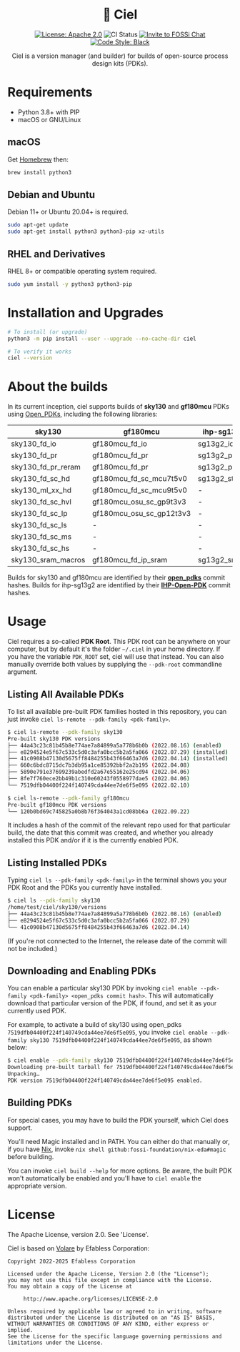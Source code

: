 <h1 align="center">🌌 Ciel</h1>
<p align="center">
    <a href="https://opensource.org/licenses/Apache-2.0"><img src="https://img.shields.io/badge/License-Apache%202.0-blue.svg" alt="License: Apache 2.0"/></a>
    <img src="https://github.com/fossi-foundation/ciel/actions/workflows/ci.yml/badge.svg?branch=main" alt="CI Status" />
    <a href="https://fossi-chat.org"><img src="https://img.shields.io/badge/Community-FOSSi%20Chat-1bb378?logo=element" alt="Invite to FOSSi Chat"/></a>
    <a href="https://github.com/psf/black"><img src="https://img.shields.io/badge/code%20style-black-000000.svg" alt="Code Style: Black"/></a>
</p>

<p align="center">Ciel is a version manager (and builder) for builds of open-source process design kits (PDKs).</p>

# Requirements
* Python 3.8+ with PIP
* macOS or GNU/Linux

## macOS
Get [Homebrew](https://brew.sh) then:

```sh
brew install python3
```

## Debian and Ubuntu
Debian 11+ or Ubuntu 20.04+ is required.

```sh
sudo apt-get update
sudo apt-get install python3 python3-pip xz-utils
```

## RHEL and Derivatives
RHEL 8+ or compatible operating system required.
```sh
sudo yum install -y python3 python3-pip
```


# Installation and Upgrades
```sh
# To install (or upgrade)
python3 -m pip install --user --upgrade --no-cache-dir ciel

# To verify it works
ciel --version
```

# About the builds
In its current inception, ciel supports builds of **sky130** and **gf180mcu** PDKs using [Open_PDKs](https://github.com/efabless/open_pdks), including the following libraries:

|sky130|gf180mcu|ihp-sg13g2|
|-|-|-|
|sky130_fd_io|gf180mcu_fd_io|sg13g2_io|
|sky130_fd_pr|gf180mcu_fd_pr|sg13g2_pr|
|sky130_fd_pr_reram|gf180mcu_fd_pr|sg13g2_pr|
|sky130_fd_sc_hd|gf180mcu_fd_sc_mcu7t5v0|sg13g2_stdcell|
|sky130_ml_xx_hd|gf180mcu_fd_sc_mcu9t5v0|-|
|sky130_fd_sc_hvl|gf180mcu_osu_sc_gp9t3v3|-|
|sky130_fd_sc_lp|gf180mcu_osu_sc_gp12t3v3|-|
|sky130_fd_sc_ls|-|-|
|sky130_fd_sc_ms|-|-|
|sky130_fd_sc_hs|-|-|
|sky130_sram_macros|gf180mcu_fd_ip_sram|sg13g2_sram|

Builds for sky130 and gf180mcu are identified by their [**open_pdks**](https://github.com/rtimothyedwards/open_pdks) commit hashes. Builds for ihp-sg13g2 are identified by their [**IHP-Open-PDK**](https://github.com/ihp-gmbh/ihp-open-pdk) commit hashes.

# Usage
Ciel requires a so-called **PDK Root**. This PDK root can be anywhere on your computer, but by default it's the folder `~/.ciel` in your home directory. If you have the variable `PDK_ROOT` set, ciel will use that instead. You can also manually override both values by supplying the `--pdk-root` commandline argument.

## Listing All Available PDKs
To list all available pre-built PDK families hosted in this repository, you can just invoke `ciel ls-remote --pdk-family <pdk-family>`.

```sh
$ ciel ls-remote --pdk-family sky130
Pre-built sky130 PDK versions
├── 44a43c23c81b45b8e774ae7a84899a5a778b6b0b (2022.08.16) (enabled)
├── e8294524e5f67c533c5d0c3afa0bcc5b2a5fa066 (2022.07.29) (installed)
├── 41c0908b47130d5675ff8484255b43f66463a7d6 (2022.04.14) (installed)
├── 660c6bdc8715dc7b3db95a1ce85392bbf2a2b195 (2022.04.08)
├── 5890e791e37699239abedfd2a67e55162e25cd94 (2022.04.06)
├── 8fe7f760ece2bb49b1c310e60243f0558977dae5 (2022.04.06)
└── 7519dfb04400f224f140749cda44ee7de6f5e095 (2022.02.10)

$ ciel ls-remote --pdk-family gf180mcu
Pre-built gf180mcu PDK versions
└── 120b0bd69c745825a0b8b76f364043a1cd08bb6a (2022.09.22)
```

It includes a hash of the commit of the relevant repo used for that particular build, the date that this commit was created, and whether you already installed this PDK and/or if it is the currently enabled PDK.

## Listing Installed PDKs
Typing `ciel ls --pdk-family <pdk-family>` in the terminal shows you your PDK Root and the PDKs you currently have installed.

```sh
$ ciel ls --pdk-family sky130
/home/test/ciel/sky130/versions
├── 44a43c23c81b45b8e774ae7a84899a5a778b6b0b (2022.08.16) (enabled)
├── e8294524e5f67c533c5d0c3afa0bcc5b2a5fa066 (2022.07.29)
└── 41c0908b47130d5675ff8484255b43f66463a7d6 (2022.04.14)
```

(If you're not connected to the Internet, the release date of the commit will not be included.)


## Downloading and Enabling PDKs
You can enable a particular sky130 PDK by invoking `ciel enable --pdk-family <pdk-family> <open_pdks commit hash>`. This will automatically download that particular version of the PDK, if found, and set it as your currently used PDK.

For example, to activate a build of sky130 using open_pdks `7519dfb04400f224f140749cda44ee7de6f5e095`, you invoke `ciel enable --pdk-family sky130 7519dfb04400f224f140749cda44ee7de6f5e095`, as shown below:

```sh
$ ciel enable --pdk-family sky130 7519dfb04400f224f140749cda44ee7de6f5e095
Downloading pre-built tarball for 7519dfb04400f224f140749cda44ee7de6f5e095… ━━━━━━━━━━━━━━━━━━━━━━━━━━━━━━━━━━━━━━━━ 100% 0:00:00
Unpacking…                                                                  ━━━━━━━━━━━━━━━━━━━━━━━━━━━━━━━━━━━━━━━━ 100% 0:00:00
PDK version 7519dfb04400f224f140749cda44ee7de6f5e095 enabled.
```

## Building PDKs
For special cases, you may have to build the PDK yourself, which Ciel does support.

You'll need Magic installed and in PATH. You can either do that manually or, if you have [Nix](https://nixos.org), invoke `nix shell github:fossi-foundation/nix-eda#magic` before building.

You can invoke `ciel build --help` for more options. Be aware, the built PDK won't automatically be enabled and you'll have to `ciel enable` the appropriate version.

# License
The Apache License, version 2.0. See 'License'.


Ciel is based on [Volare](https://github.com/efabless/volare) by Efabless
Corporation:

```
Copyright 2022-2025 Efabless Corporation

Licensed under the Apache License, Version 2.0 (the "License");
you may not use this file except in compliance with the License.
You may obtain a copy of the License at

     http://www.apache.org/licenses/LICENSE-2.0

Unless required by applicable law or agreed to in writing, software
distributed under the License is distributed on an "AS IS" BASIS,
WITHOUT WARRANTIES OR CONDITIONS OF ANY KIND, either express or implied.
See the License for the specific language governing permissions and
limitations under the License.
```
